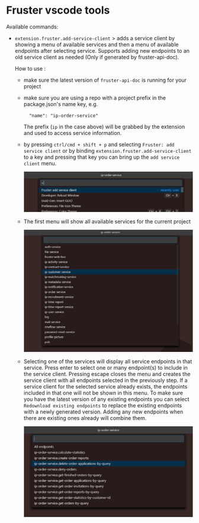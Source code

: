 # Fruster vscode tools

Available commands:

- `extension.fruster.add-service-client` > adds a service client by showing a menu of available services and then a menu of available endpoints after selecting service. Supports adding new endpoints to an old service client as needed (Only if generated by fruster-api-doc).

	How to use :

	- make sure the latest version of `fruster-api-doc` is running for your project
	- make sure you are using a repo with a project prefix in the package.json's name key, e.g.

			"name": "ip-order-service"
		The prefix (`ip` in the case above) will be grabbed by the extension and used to access service information.

	- by pressing `ctrl/cmd + shift + p` and selecting `Fruster: add service client` or by binding `extension.fruster.add-service-client` to a key and pressing that key you can bring up the `add service client` menu.

		<img src="img/service-client-1.png"/>

	- The first menu will show all available services for the current project

		<img src="img/service-client-2.png"/>

	- Selecting one of the services will display all service endpoints in that service. Press enter to select one or many endpoint(s) to include in the service client. Pressing escape closes the menu and creates the service client with all endpoints selected in the previously step. If a service client for the selected service already exists, the endpoints included in that one will not be shown in this menu. To make sure you have the latest version of any existing endpoints you can select `Redownload existing endpoints` to replace the existing endpoints with a newly generated version. Adding any new endpoints when there are existing ones already will combine them.

		<img src="img/service-client-3.png"/>
